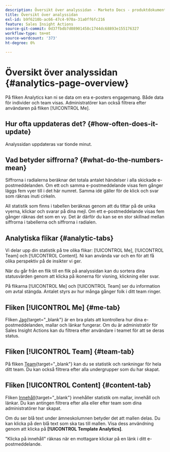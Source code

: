 ```yaml
---
description: Översikt över analyssidan - Marketo Docs - produktdokumentation
title: Översikt över analyssidan
exl-id: b9f6210b-ac66-47c4-970a-31a0ff6fc216
feature: Sales Insight Actions
source-git-commit: 0d37fbdb7d08901458c1744dc68893e155176327
workflow-type: tm+mt
source-wordcount: '373'
ht-degree: 0%

---
```


# Översikt över analyssidan {#analytics-page-overview}

På fliken Analytics kan ni se data om era e-posters engagemang. Både data för individer och team visas. Administratörer kan också filtrera efter användaren på fliken [!UICONTROL Me].

## Hur ofta uppdateras det? {#how-often-does-it-update}

Analyssidan uppdateras var tionde minut.

## Vad betyder siffrorna? {#what-do-the-numbers-mean}

Siffrorna i radialerna beräknar det totala antalet händelser i alla skickade e-postmeddelanden. Om ett och samma e-postmeddelande visas fem gånger läggs fem vyer till i det här numret. Samma idé gäller för de klick och svar som räknas inuti cirkeln.

All statistik som finns i tabellen beräknas genom att du tittar på de unika vyerna, klickar och svarar på dina mejl. Om ett e-postmeddelande visas fem gånger räknas det som en vy. Det är därför du kan se en stor skillnad mellan siffrorna i tabellerna och siffrorna i radialen.

## Analytiska flikar {#analytic-tabs}

Vi delar upp din statistik på tre olika flikar: [!UICONTROL Me], [!UICONTROL Team] och [!UICONTROL Content]. Ni kan använda var och en för att få olika perspektiv på de insikter vi ger.

När du går från en flik till en flik på analyssidan kan du sortera dina statusvärden genom att klicka på ikonerna för visning, klickning eller svar.

På flikarna [!UICONTROL Me] och [!UICONTROL Team] ser du information om avtal stängda. Antalet styrs av hur många gånger folk i ditt team ringer.

## Fliken [!UICONTROL Me] {#me-tab}

Fliken [Jag](/help/marketo/product-docs/marketo-sales-insight/actions/analytics/understanding-the-me-tab.md){target="_blank"} är en bra plats att kontrollera hur dina e-postmeddelanden, mallar och länkar fungerar. Om du är administratör för Sales Insight Actions kan du filtrera efter användare i teamet för att se deras status.

## Fliken [!UICONTROL Team] {#team-tab}

På fliken [Team](/help/marketo/product-docs/marketo-sales-insight/actions/analytics/understanding-the-team-tab.md){target="_blank"} kan du se statistik och rankningar för hela ditt team. Du kan också filtrera efter alla undergrupper som du har skapat.

## Fliken [!UICONTROL Content] {#content-tab}

Fliken [Innehåll](/help/marketo/product-docs/marketo-sales-insight/actions/analytics/understanding-the-content-tab.md){target="_blank"} innehåller statistik om mallar, innehåll och länkar. Du kan antingen filtrera efter alla eller efter team som dina administratörer har skapat.

Om du ser blå text under ämneskolumnen betyder det att mallen delas. Du kan klicka på den blå text som ska tas till mallen. Visa dess användning genom att klicka på **[!UICONTROL Template Analytics]**.

&quot;Klicka på innehåll&quot; räknas när en mottagare klickar på en länk i ditt e-postmeddelande.
